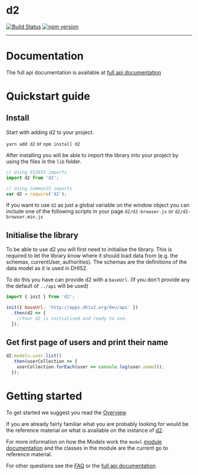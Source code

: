 # d2

[![Build Status](https://travis-ci.com/dhis2/d2.svg)](https://travis-ci.com/dhis2/d2)
[![npm version](https://badge.fury.io/js/d2.svg)](https://badge.fury.io/js/d2)

----

# Documentation
The full api documentation is available at [full api documentation](https://d2-ci.github.io/d2/)

# Quickstart  guide

## Install

Start with adding d2 to your project.

`yarn add d2` or `npm install d2`

After installing you will be able to import the library into your project by using the files in the `lib` folder.

```js
// Using ES2015 imports
import d2 from 'd2';

// Using CommonJS imports
var d2 = require('d2');
```

If you want to use `d2` as just a global variable on the window object you can include one of the following scripts in
your page `d2/d2-browser.js` or `d2/d2-browser.min.js`

## Initialise the library
To be able to use d2 you will first need to initialise the library. This is required to let the library know
where it should load data from (e.g. the schemas, currentUser, authorities). The schemas are the definitions of the data model as it is used in DHIS2.

To do this you have can provide d2 with a `baseUrl`. (If you don't provide any the default of `../api` will be used)

```js
import { init } from 'd2';

init({ baseUrl: 'http://apps.dhis2.org/dev/api' })
  .then(d2 => {
    //Your d2 is initialised and ready to use.
  });
```

## Get first page of users and print their name
```js
d2.models.user.list()
  .then(userCollection => {
    userCollection.forEach(user => console.log(user.name)));
  });
```

# Getting started

To get started we suggest you read the [Overview](https://d2-ci.github.io/d2/tutorial-overview.html)

If you are already fairly familiar what you are probably looking for would be the reference material on what is available
on the instance of [d2](https://d2-ci.github.io/d2/module-d2.init-d2.html).

For more information on how the Models work the `model` [module documentation](https://d2-ci.github.io/d2/module-model.html) and
the classes in the module are the current go to reference material.

For other questions see the [FAQ](https://d2-ci.github.io/d2/tutorial-FAQ.html) or the [full api documentation](https://d2-ci.github.io/d2).
